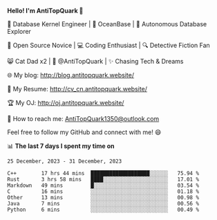 
**Hello! I'm AntiTopQuark 👋**

🔧 Database Kernel Engineer | 🌊 OceanBase | 🤖 Autonomous Database Explorer

🌱 Open Source Novice | 💻 Coding Enthusiast | 🔍 Detective Fiction Fan

😸 Cat Dad x2 | 🎉 @AntiTopQuark | ✨ Chasing Tech & Dreams

🌐 My blog: http://blog.antitopquark.website/

📄 My Resume: http://cv_cn.antitopquark.website/

🏆 My OJ: http://oj.antitopquark.website/

📧 How to reach me: AntiTopQuark1350@outlook.com

Feel free to follow my GitHub and connect with me! 😄

📊 **The last 7 days I spent my time on** 

<!--START_SECTION:waka-->
```text
25 December, 2023 - 31 December, 2023

C++        17 hrs 44 mins  ███████████████████░░░░░░   75.94 % 
Rust       3 hrs 58 mins   ████░░░░░░░░░░░░░░░░░░░░░   17.01 % 
Markdown   49 mins         █░░░░░░░░░░░░░░░░░░░░░░░░   03.54 % 
C          16 mins         ░░░░░░░░░░░░░░░░░░░░░░░░░   01.18 % 
Other      13 mins         ░░░░░░░░░░░░░░░░░░░░░░░░░   00.98 % 
Java       7 mins          ░░░░░░░░░░░░░░░░░░░░░░░░░   00.56 % 
Python     6 mins          ░░░░░░░░░░░░░░░░░░░░░░░░░   00.49 %
```
<!--END_SECTION:waka-->


